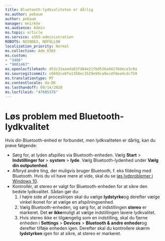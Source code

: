 ```yaml
---
title: Bluetooth-lydkvaliteten er dårlig
ms.author: pebaum
author: pebaum
manager: mnirkhe
ms.audience: Admin
ms.topic: article
ms.service: o365-administration
ROBOTS: NOINDEX, NOFOLLOW
localization_priority: Normal
ms.collection: Adm_O365
ms.custom:
- "3486"
- "9001467"
ms.openlocfilehash: d53c31eaeda83fd84e21fbd536ad4178dece3c0a
ms.sourcegitcommit: c6692ce0fa1358ec3529e59ca0ecdfdea4cdc759
ms.translationtype: MT
ms.contentlocale: da-DK
ms.lasthandoff: 09/14/2020
ms.locfileid: "47685376"
---
```

# <a name="fix-bluetooth-audio-quality-issue"></a>Løs problem med Bluetooth-lydkvalitet

Hvis din Bluetooth-enhed er forbundet, men lydkvaliteten er dårlig, kan du prøve følgende:

- Sørg for, at lyden afspilles via Bluetooth-enheden. Vælg **Start**  >  **Indstillinger for**  >  **system**  >  **lyde**. Vælg Bluetooth-lydenhed under **Vælg din outputenhed**.
- Afbryd andre ting, der muligvis bruger Bluetooth, f. eks fildeling med Bluetooth. Hvis du vil have mere at vide, skal du se [løs lydproblemer i Windows 10](https://support.microsoft.com/help/4520288/windows-10-fix-sound-problems).
- Kontrollér, at stereo er valgt for Bluetooth-enheden for at sikre den bedste lydkvalitet. Sådan gør du: 
    1. I højre side af proceslinjen skal du vælge **lydstyrke**og derefter vælge vinkel ikonet for at vælge en afspilningsenhed.
    2. Vælg Bluetooth-enheden, og sørg for, at indstillingen **stereo** er markeret. Det **er ikke**muligt at vælge indstillingen lavere lydkvalitet.
    3. Hvis stereo ikke er tilgængelig som en indstilling, skal du fjerne enheden i **Settings**  >  **Devices**  >  **Bluetooth & andre enheder**og derefter tilføje enheden igen. Derefter skal du kontrollere skærm **lydstyrken** igen for at sikre, at stereo er markeret.

